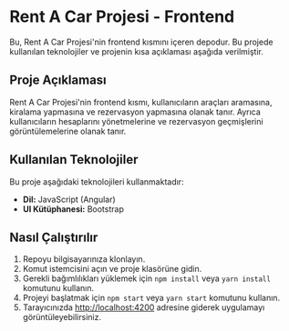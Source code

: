 # Rent A Car Projesi - Frontend

Bu, Rent A Car Projesi'nin frontend kısmını içeren depodur. Bu projede kullanılan teknolojiler ve projenin kısa açıklaması aşağıda verilmiştir.

## Proje Açıklaması

Rent A Car Projesi'nin frontend kısmı, kullanıcıların araçları aramasına, kiralama yapmasına ve rezervasyon yapmasına olanak tanır. Ayrıca kullanıcıların hesaplarını yönetmelerine ve rezervasyon geçmişlerini görüntülemelerine olanak tanır.

## Kullanılan Teknolojiler

Bu proje aşağıdaki teknolojileri kullanmaktadır:
- **Dil:** JavaScript (Angular)
- **UI Kütüphanesi:** Bootstrap

## Nasıl Çalıştırılır

1. Repoyu bilgisayarınıza klonlayın.
2. Komut istemcisini açın ve proje klasörüne gidin.
3. Gerekli bağımlılıkları yüklemek için `npm install` veya `yarn install` komutunu kullanın.
4. Projeyi başlatmak için `npm start` veya `yarn start` komutunu kullanın.
5. Tarayıcınızda [http://localhost:4200](http://localhost:4200) adresine giderek uygulamayı görüntüleyebilirsiniz.

